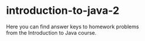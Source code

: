# introduction-to-java-2

Here you can find answer keys to homework problems   
from the Introduction to Java course.
